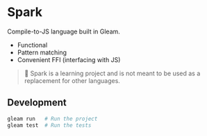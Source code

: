 # Spark

Compile-to-JS language built in Gleam.

- Functional
- Pattern matching
- Convenient FFI (interfacing with JS)

> 🚨 Spark is a learning project and is not meant to be used as a replacement for other languages.

## Development

```sh
gleam run   # Run the project
gleam test  # Run the tests
```
